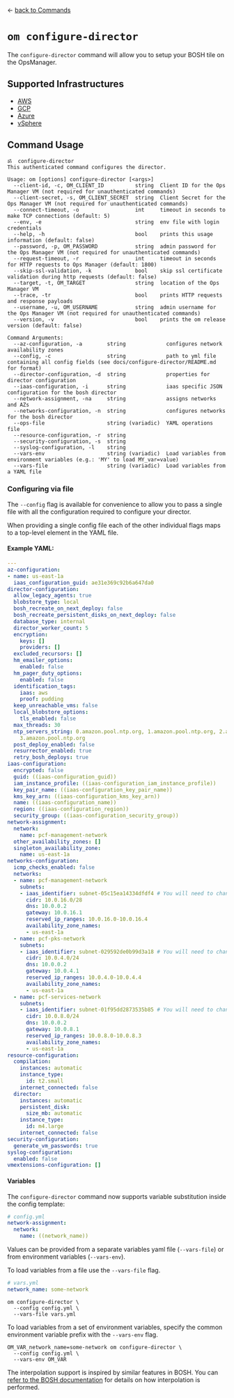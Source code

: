 &larr; [back to Commands](../README.md)

# `om configure-director`
The `configure-director` command will allow you to setup your BOSH tile on the OpsManager.

## Supported Infrastructures
* [AWS](aws.md)
* [GCP](gcp.md)
* [Azure](azure.md)
* [vSphere](vsphere.md)

## Command Usage
```
ॐ  configure-director
This authenticated command configures the director.

Usage: om [options] configure-director [<args>]
  --client-id, -c, OM_CLIENT_ID          string  Client ID for the Ops Manager VM (not required for unauthenticated commands)
  --client-secret, -s, OM_CLIENT_SECRET  string  Client Secret for the Ops Manager VM (not required for unauthenticated commands)
  --connect-timeout, -o                  int     timeout in seconds to make TCP connections (default: 5)
  --env, -e                              string  env file with login credentials
  --help, -h                             bool    prints this usage information (default: false)
  --password, -p, OM_PASSWORD            string  admin password for the Ops Manager VM (not required for unauthenticated commands)
  --request-timeout, -r                  int     timeout in seconds for HTTP requests to Ops Manager (default: 1800)
  --skip-ssl-validation, -k              bool    skip ssl certificate validation during http requests (default: false)
  --target, -t, OM_TARGET                string  location of the Ops Manager VM
  --trace, -tr                           bool    prints HTTP requests and response payloads
  --username, -u, OM_USERNAME            string  admin username for the Ops Manager VM (not required for unauthenticated commands)
  --version, -v                          bool    prints the om release version (default: false)

Command Arguments:
  --az-configuration, -a        string             configures network availability zones
  --config, -c                  string             path to yml file containing all config fields (see docs/configure-director/README.md for format)
  --director-configuration, -d  string             properties for director configuration
  --iaas-configuration, -i      string             iaas specific JSON configuration for the bosh director
  --network-assignment, -na     string             assigns networks and AZs
  --networks-configuration, -n  string             configures networks for the bosh director
  --ops-file                    string (variadic)  YAML operations file
  --resource-configuration, -r  string
  --security-configuration, -s  string
  --syslog-configuration, -l    string
  --vars-env                    string (variadic)  Load variables from environment variables (e.g.: 'MY' to load MY_var=value)
  --vars-file                   string (variadic)  Load variables from a YAML file
```

### Configuring via file

The `--config` flag is available for convenience to allow you to pass a single
file with all the configuration required to configure your director.

When providing a single config file each of the other individual flags maps to a
top-level element in the YAML file.

#### Example YAML:
```yaml
---
az-configuration:
- name: us-east-1a
  iaas_configuration_guid: ae31e369c92b6a647da0
director-configuration:
  allow_legacy_agents: true
  blobstore_type: local
  bosh_recreate_on_next_deploy: false
  bosh_recreate_persistent_disks_on_next_deploy: false
  database_type: internal
  director_worker_count: 5
  encryption:
    keys: []
    providers: []
  excluded_recursors: []
  hm_emailer_options:
    enabled: false
  hm_pager_duty_options:
    enabled: false
  identification_tags:
    iaas: aws
    proof: pudding
  keep_unreachable_vms: false
  local_blobstore_options:
    tls_enabled: false
  max_threads: 30
  ntp_servers_string: 0.amazon.pool.ntp.org, 1.amazon.pool.ntp.org, 2.amazon.pool.ntp.org,
    3.amazon.pool.ntp.org
  post_deploy_enabled: false
  resurrector_enabled: true
  retry_bosh_deploys: true
iaas-configuration:
  encrypted: false
  guid: ((iaas-configuration_guid))
  iam_instance_profile: ((iaas-configuration_iam_instance_profile))
  key_pair_name: ((iaas-configuration_key_pair_name))
  kms_key_arn: ((iaas-configuration_kms_key_arn))
  name: ((iaas-configuration_name))
  region: ((iaas-configuration_region))
  security_group: ((iaas-configuration_security_group))
network-assignment:
  network:
    name: pcf-management-network
  other_availability_zones: []
  singleton_availability_zone:
    name: us-east-1a
networks-configuration:
  icmp_checks_enabled: false
  networks:
  - name: pcf-management-network
    subnets:
    - iaas_identifier: subnet-05c15ea14334dfdf4 # You will need to change this to your subnet
      cidr: 10.0.16.0/28
      dns: 10.0.0.2
      gateway: 10.0.16.1
      reserved_ip_ranges: 10.0.16.0-10.0.16.4
      availability_zone_names:
      - us-east-1a
  - name: pcf-pks-network
    subnets:
    - iaas_identifier: subnet-029592de0b99d3a18 # You will need to change this to your subnet
      cidr: 10.0.4.0/24
      dns: 10.0.0.2
      gateway: 10.0.4.1
      reserved_ip_ranges: 10.0.4.0-10.0.4.4
      availability_zone_names:
      - us-east-1a
  - name: pcf-services-network
    subnets:
    - iaas_identifier: subnet-01f95dd2873535b85 # You will need to change this to your subnet
      cidr: 10.0.8.0/24
      dns: 10.0.0.2
      gateway: 10.0.8.1
      reserved_ip_ranges: 10.0.8.0-10.0.8.3
      availability_zone_names:
      - us-east-1a
resource-configuration:
  compilation:
    instances: automatic
    instance_type:
      id: t2.small
    internet_connected: false
  director:
    instances: automatic
    persistent_disk:
      size_mb: automatic
    instance_type:
      id: m4.large
    internet_connected: false
security-configuration:
  generate_vm_passwords: true
syslog-configuration:
  enabled: false
vmextensions-configuration: []
```

#### Variables

The `configure-director` command now supports variable substitution inside the config template:

```yaml
# config.yml
network-assignment:
  network:
    name: ((network_name))
```

Values can be provided from a separate variables yaml file (`--vars-file`) or from environment variables (`--vars-env`).

To load variables from a file use the `--vars-file` flag.

```yaml
# vars.yml
network_name: some-network
```

```
om configure-director \
  --config config.yml \
  --vars-file vars.yml
```

To load variables from a set of environment variables, specify the common
environment variable prefix with the `--vars-env` flag.

```
OM_VAR_network_name=some-network om configure-director \
  --config config.yml \
  --vars-env OM_VAR
```

The interpolation support is inspired by similar features in BOSH. You can
[refer to the BOSH documentation](https://bosh.io/docs/cli-int/) for details on how interpolation
is performed.
